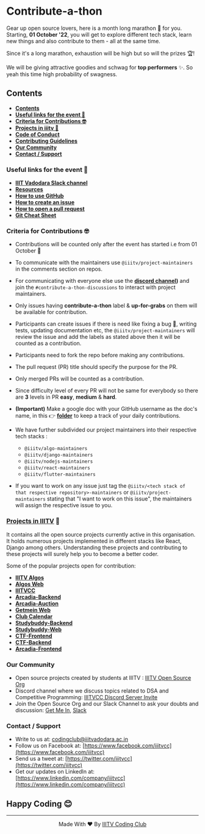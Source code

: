 # Contribute-a-thon
Gear up open source lovers, here is a month long marathon :runner: for you. Starting, __01 October '22__, you will get to explore different tech stack, learn new things and also contribute to them - all at the same time.

Since it's a long marathon, exhaustion will be high but so will the prizes 🏆!

We will be giving attractive goodies and schwag for __top performers__ :sparkles:. So yeah this time high probability of swagness.

## Contents
- __[Contents](#contents)__
- __[Useful links for the event 🔗](#useful-links-for-the-event-)__
- __[Criteria for Contributions 🤓](#criteria-for-contributions-)__
- __[Projects in iiitv 📘](#projects-in-iiitv-)__
- __[Code of Conduct](CODE_OF_CONDUCT.md)__
- __[Contributing Guidelines](CONTRIBUTING.md)__
- __[Our Community](#our-community)__
- __[Contact / Support](#contact--support)__

### Useful links for the event 🔗
- __[IIIT Vadodara Slack channel](https://join.slack.com/t/iiitvadodara/shared_invite/zt-gx92qvc2-X_NREKMxP6f7DlyZuxzM_g)__
- __[Resources](github.com/iiitv/resources)__
- __[How to use GitHub](https://guides.github.com/activities/hello-world/)__
- __[How to create an issue](https://docs.github.com/en/github/managing-your-work-on-github/creating-an-issue)__
- __[How to open a pull request](https://guides.github.com/activities/hello-world/#pr)__
- __[Git Cheat Sheet](https://education.github.com/git-cheat-sheet-education.pdf)__

### Criteria for Contributions 🤓
- Contributions will be counted only after the event has started i.e from 01 October :new_moon_with_face:
- To communicate with the maintainers use `@iiitv/project-maintainers` in the comments section on repos.
- For communicating with everyone else use the __[discord channel](https://discord.gg/pUPbVHF))__  and join the `#contribute-a-thon-discussions` to interact with project maintainers.
- Only issues having **contribute-a-thon** label & **up-for-grabs** on them will be available for contribution.
- Participants can create issues if there is need like fixing a bug :bug:, writing tests, updating documentation etc, the `@iiitv/project-maintainers` will review the issue and add the labels as stated above then it will be counted as a contribution.
- Participants need to fork the repo before making any contributions.
- The pull request (PR) title should specify the purpose for the PR.
- Only merged PRs will be counted as a contribution.
- Since difficulty level of every PR will not be same for everybody so there are __3__ levels in PR __easy__, __medium__ & __hard__.
- __(Important)__ Make a google doc with your GitHub username as the doc's name, in this 👉 __[folder](https://drive.google.com/drive/folders/1B5obEZWVrWWoN4YQftcEUAsTv5pz1hxA?usp=sharing)__ to keep a track of your daily contributions. 
- We have further subdivided our project maintainers into their respective tech stacks :
  - `@iiitv/algo-maintainers`
  - `@iiitv/django-maintainers`
  - `@iiitv/nodejs-maintainers`
  - `@iiitv/react-maintainers`
  - `@iiitv/flutter-maintainers`

- If you want to work on any issue just tag the `@iiitv/<tech stack of that respective repository>-maintainers` or `@iiitv/project-maintainers` stating that "I want to work on this issue", the maintainers will assign the respective issue to you.

### [Projects in IIITV](https://github.com/iiitv/resources/blob/master/repos.md) 📘

It contains all the open source projects currently active in this organisation. It holds numerous projects implemented in different stacks like React, Django among others.
Understanding these projects and contributing to these projects will surely help you to become a better coder.

Some of the popular projects open for contribution:
- __[IIITV Algos](https://github.com/iiitv/algos)__
- __[Algos Web](https://github.com/iiitv/algos-web)__
- __[IIITVCC](https://github.com/iiitv/iiitvcc)__
- __[Arcadia-Backend](https://github.com/iiitv/arcadia-backend)__
- __[Arcadia-Auction](https://github.com/iiitv/Arcadia-Auction)__
- __[Getmein Web](https://github.com/iiitv/getmein-web)__
- __[Club Calendar](https://github.com/iiitv/club_calendar)__
- __[Studybuddy-Backend](https://github.com/iiitv/studybuddy-backend)__
- __[Studybuddy-Web](https://github.com/iiitv/studybuddy-web)__
- __[CTF-Frontend](https://github.com/iiitv/CTF-frontend)__
- __[CTF-Backend](https://github.com/iiitv/CTF-Backend)__
- __[Arcadia-Frontend](https://github.com/iiitv/arcadia-official-web)__

### Our Community

- Open source projects created by students at IIITV : [IIITV Open Source Org](https://github.com/iiitv)
- Discord channel where we discuss topics related to DSA and Competitive Programming: [IIITVCC Discord Server Invite](https://discord.gg/pUPbVHF)
- Join the Open Source Org and our Slack Channel to ask your doubts and discussion: [Get Me In](https://getmein.glitch.me/), [Slack](https://join.slack.com/t/iiitvadodara/shared_invite/zt-gx92qvc2-X_NREKMxP6f7DlyZuxzM_g)

### Contact / Support

- Write to us at: [codingclub@iiitvadodara.ac.in](mailto:codingclub@iiitvadodara.ac.in)
- Follow us on Facebook at: [https://www.facebook.com/iiitvcc](https://www.facebook.com/iiitvcc)
- Send us a tweet at: [https://twitter.com/iiitvcc](https://twitter.com/iiitvcc)
- Get our updates on LinkedIn at: [https://www.linkedin.com/company/iiitvcc](https://www.linkedin.com/company/iiitvcc)

## Happy Coding 😊

  ***

<p align='center'>Made With ❤️ By <a href="https://github.com/iiitv">IIITV Coding Club</a></p>



